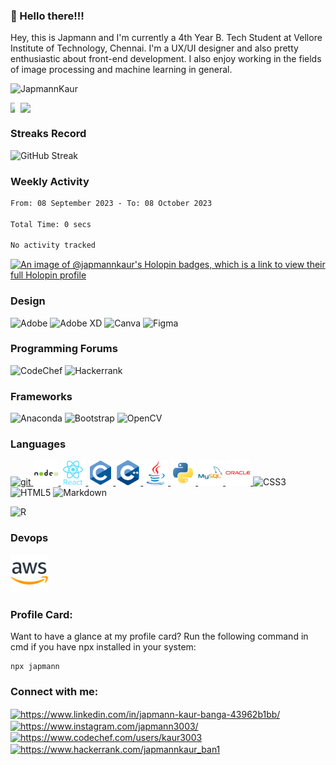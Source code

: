 ### 👋 Hello there!!!

Hey, this is Japmann and I'm currently a 4th Year B. Tech Student at Vellore Institute of Technology, Chennai. I'm a UX/UI designer and also pretty enthusiastic about front-end development. I also enjoy working in the fields of image processing and machine learning in general.

<p align="left"> <img src="https://komarev.com/ghpvc/?username=JapmannKaur&label=Profile views&color=ab2346&style=flat" alt="JapmannKaur" /> </p>

<div style="display: flex;">
    <a href="https://awesome-github-stats.azurewebsites.net/user-stats/JapmannKaur?cardType=octocat&theme=radical">
        <img align="left" width="45%" src="https://awesome-github-stats.azurewebsites.net/user-stats/JapmannKaur?cardType=octocat&theme=radical">
    </a>
    <img align="left" width="50%" src="https://github-readme-stats-git-masterrstaa-rickstaa.vercel.app/api/top-langs/?username=JapmannKaur&layout=compact">
</div>

### Streaks Record
<!-- <img align="center" src="https://github-readme-streak-stats.herokuapp.com/?user=japmannkaur&" alt="japmannkaur" /> -->
![GitHub Streak](https://github-readme-streak-stats.herokuapp.com?user=japmannkaur&&theme=cobalt&date_format=j%20M%5B%20Y%5D&background=000000&border=7536B2&stroke=9243DD&ring=89502D&fire=FF9554&currStreakNum=D280FF&sideNums=BC52FF&currStreakLabel=64EAE2&sideLabels=48A8A2&dates=A42EE5)


### Weekly Activity
<!--START_SECTION:waka-->

```txt
From: 08 September 2023 - To: 08 October 2023

Total Time: 0 secs

No activity tracked
```

<!--END_SECTION:waka-->


[![An image of @japmannkaur's Holopin badges, which is a link to view their full Holopin profile](https://holopin.me/japmannkaur)](https://holopin.io/@japmannkaur)

### Design
![Adobe](https://img.shields.io/badge/adobe-%23FF0000.svg?style=for-the-badge&logo=adobe&logoColor=white)
![Adobe XD](https://img.shields.io/badge/Adobe%20XD-470137?style=for-the-badge&logo=Adobe%20XD&logoColor=#FF61F6)
![Canva](https://img.shields.io/badge/Canva-%2300C4CC.svg?style=for-the-badge&logo=Canva&logoColor=white)
![Figma](https://img.shields.io/badge/figma-%23F24E1E.svg?style=for-the-badge&logo=figma&logoColor=white)

### Programming Forums
![CodeChef](https://img.shields.io/badge/CodeChef-%23964B00.svg?style=for-the-badge&logo=CodeChef&logoColor=white)
![Hackerrank](https://img.shields.io/badge/-Hackerrank-2EC866?style=for-the-badge&logo=HackerRank&logoColor=white)

### Frameworks
![Anaconda](https://img.shields.io/badge/Anaconda-%2344A833.svg?style=for-the-badge&logo=anaconda&logoColor=white)
![Bootstrap](https://img.shields.io/badge/bootstrap-%23563D7C.svg?style=for-the-badge&logo=bootstrap&logoColor=white)
![OpenCV](https://img.shields.io/badge/opencv-%23white.svg?style=for-the-badge&logo=opencv&logoColor=white)

### Languages
<a href="https://git-scm.com/" target="_blank" rel="noreferrer"> <img src="https://www.vectorlogo.zone/logos/git-scm/git-scm-icon.svg" alt="git" width="40" height="40"/> </a> <a href="https://nodejs.org" target="_blank" rel="noreferrer"> <img src="https://raw.githubusercontent.com/devicons/devicon/master/icons/nodejs/nodejs-original-wordmark.svg" alt="nodejs" width="40" height="40"/> </a> 
<a href="https://reactjs.org/" target="_blank" rel="noreferrer"> <img src="https://raw.githubusercontent.com/devicons/devicon/master/icons/react/react-original-wordmark.svg" alt="react" width="40" height="40"/> </a><a href="https://www.cprogramming.com/" target="_blank" rel="noreferrer"> <img src="https://raw.githubusercontent.com/devicons/devicon/master/icons/c/c-original.svg" alt="c" width="40" height="40"/> </a> <a href="https://www.w3schools.com/cpp/" target="_blank" rel="noreferrer"> <img src="https://raw.githubusercontent.com/devicons/devicon/master/icons/cplusplus/cplusplus-original.svg" alt="cplusplus" width="40" height="40"/> </a> <a href="https://www.java.com" target="_blank" rel="noreferrer"> <img src="https://raw.githubusercontent.com/devicons/devicon/master/icons/java/java-original.svg" alt="java" width="40" height="40"/> </a> <a href="https://www.python.org" target="_blank" rel="noreferrer"> <img src="https://raw.githubusercontent.com/devicons/devicon/master/icons/python/python-original.svg" alt="python" width="40" height="40"/> </a> <a href="https://www.mysql.com/" target="_blank" rel="noreferrer"> <img src="https://raw.githubusercontent.com/devicons/devicon/master/icons/mysql/mysql-original-wordmark.svg" alt="mysql" width="40" height="40"/> </a> <a href="https://www.oracle.com/" target="_blank" rel="noreferrer"> <img src="https://raw.githubusercontent.com/devicons/devicon/master/icons/oracle/oracle-original.svg" alt="oracle" width="40" height="40"/> </a>
![CSS3](https://img.shields.io/badge/css3-%231572B6.svg?style=for-the-badge&logo=css3&logoColor=white)
![HTML5](https://img.shields.io/badge/html5-%23E34F26.svg?style=for-the-badge&logo=html5&logoColor=white)
![Markdown](https://img.shields.io/badge/markdown-%23000000.svg?style=for-the-badge&logo=markdown&logoColor=white)
</p>

![R](https://img.shields.io/badge/r-%23276DC3.svg?style=for-the-badge&logo=r&logoColor=white)


### Devops
<p align="left"> <a href="https://aws.amazon.com" target="_blank" rel="noreferrer"> <img src="https://raw.githubusercontent.com/devicons/devicon/master/icons/amazonwebservices/amazonwebservices-original-wordmark.svg" alt="aws" width="60" height="60"/> </a> </p>

### Profile Card:
Want to have a glance at my profile card? Run the following command in cmd if you have npx installed in your system:
```
npx japmann
```

<h3 align="left">Connect with me:</h3>
<p align="left">
<a href="https://linkedin.com/in/japmann-kaur-banga-43962b1bb/" target="blank"><img align="center" src="https://raw.githubusercontent.com/rahuldkjain/github-profile-readme-generator/master/src/images/icons/Social/linked-in-alt.svg" alt="https://www.linkedin.com/in/japmann-kaur-banga-43962b1bb/" height="30" width="40" /></a>
<a href="https://instagram.com/japmann3003/" target="blank"><img align="center" src="https://raw.githubusercontent.com/rahuldkjain/github-profile-readme-generator/master/src/images/icons/Social/instagram.svg" alt="https://www.instagram.com/japmann3003/" height="30" width="40" /></a>
<a href="https://www.codechef.com/users/kaur3003" target="blank"><img align="center" src="https://cdn.jsdelivr.net/npm/simple-icons@3.1.0/icons/codechef.svg" alt="https://www.codechef.com/users/kaur3003" height="30" width="40" /></a>
<a href="https://www.hackerrank.com/japmannkaur_ban1" target="blank"><img align="center" src="https://raw.githubusercontent.com/rahuldkjain/github-profile-readme-generator/master/src/images/icons/Social/hackerrank.svg" alt="https://www.hackerrank.com/japmannkaur_ban1" height="30" width="40" /></a>
</p>



